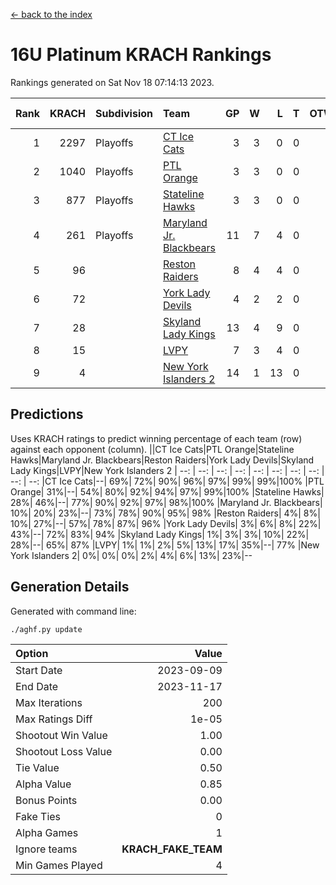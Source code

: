 [<- back to the index](readme.md)
# 16U Platinum KRACH Rankings
Rankings generated on Sat Nov 18 07:14:13 2023.

Rank|KRACH|Subdivision|Team|GP|W|L|T|OTW|OTL|SoS|Exp Wins|Win Diff
---:|---:|:---|:---|---:|---:|---:|---:|---:|---:|---:|---:|---:
1|2297|Playoffs|[CT Ice Cats](https://gamesheetstats.com/seasons/3663/teams/140846/schedule)|3|3|0|0|0|0|94|3.8|-0.0
2|1040|Playoffs|[PTL Orange](https://gamesheetstats.com/seasons/3663/teams/140842/schedule)|3|3|0|0|0|0|41|3.9|0.0
3|877|Playoffs|[Stateline Hawks](https://gamesheetstats.com/seasons/3663/teams/140840/schedule)|3|3|0|0|0|0|36|3.9|0.0
4|261|Playoffs|[Maryland Jr. Blackbears](https://gamesheetstats.com/seasons/3663/teams/140848/schedule)|11|7|4|0|0|1|604|7.8|-0.0
5|96||[Reston Raiders](https://gamesheetstats.com/seasons/3663/teams/140850/schedule)|8|4|4|0|1|0|491|4.9|0.0
6|72||[York Lady Devils](https://gamesheetstats.com/seasons/3663/teams/140845/schedule)|4|2|2|0|0|1|94|2.9|0.0
7|28||[Skyland Lady Kings](https://gamesheetstats.com/seasons/3663/teams/140849/schedule)|13|4|9|0|1|0|339|4.9|0.0
8|15||[LVPY](https://gamesheetstats.com/seasons/3663/teams/140844/schedule)|7|3|4|0|0|0|81|3.9|0.0
9|4||[New York Islanders 2](https://gamesheetstats.com/seasons/3663/teams/140851/schedule)|14|1|13|0|0|1|260|1.9|0.0

## Predictions
Uses KRACH ratings to predict winning percentage of each team (row) against each opponent (column).
||CT Ice Cats|PTL Orange|Stateline Hawks|Maryland Jr. Blackbears|Reston Raiders|York Lady Devils|Skyland Lady Kings|LVPY|New York Islanders 2
| --: | --: | --: | --: | --: | --: | --: | --: | --: | --: 
|CT Ice Cats|--| 69%| 72%| 90%| 96%| 97%| 99%| 99%|100%
|PTL Orange| 31%|--| 54%| 80%| 92%| 94%| 97%| 99%|100%
|Stateline Hawks| 28%| 46%|--| 77%| 90%| 92%| 97%| 98%|100%
|Maryland Jr. Blackbears| 10%| 20%| 23%|--| 73%| 78%| 90%| 95%| 98%
|Reston Raiders|  4%|  8%| 10%| 27%|--| 57%| 78%| 87%| 96%
|York Lady Devils|  3%|  6%|  8%| 22%| 43%|--| 72%| 83%| 94%
|Skyland Lady Kings|  1%|  3%|  3%| 10%| 22%| 28%|--| 65%| 87%
|LVPY|  1%|  1%|  2%|  5%| 13%| 17%| 35%|--| 77%
|New York Islanders 2|  0%|  0%|  0%|  2%|  4%|  6%| 13%| 23%|--

## Generation Details

Generated with command line:
```
./aghf.py update
```

| Option | Value |
| :----- | ----: |
| Start Date | 2023-09-09 |
| End Date | 2023-11-17 |
| Max Iterations | 200 |
| Max Ratings Diff | 1e-05 |
| Shootout Win Value | 1.00 |
| Shootout Loss Value | 0.00 |
| Tie Value | 0.50 |
| Alpha Value | 0.85 |
| Bonus Points | 0.00 |
| Fake Ties | 0 |
| Alpha Games | 1 |
| Ignore teams | __KRACH_FAKE_TEAM__ |
| Min Games Played | 4 |


